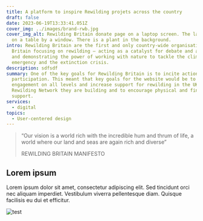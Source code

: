 ```yaml
---
title: A platform to inspire Rewilding projets across the country
draft: false
date: 2023-06-19T13:33:41.051Z
cover_img: ../images/brand-rwb.jpg
cover_img_alt: Rewilding Britain donate page on a laptop screen. The laptop is
  on a table by a window. There is a plant in the background.
intro: Rewilding Britain are the first and only country-wide organisation in
  Britain focusing on rewilding – acting as a catalyst for debate and action,
  and demonstrating the power of working with nature to tackle the climate
  emergency and the extinction crisis.
description: sdfsdf
summary: One of the key goals for Rewilding Britain is to incite action and
  participation. This meant that key goals for the website would be to drive
  engagement on all levels and increase support for rewilding in the UK, the
  Rewilding Network they are building and to encourage physical and financial
  support.
services:
  - digital
topics:
  - User-centered design
---
```

> “Our vision is a world rich with the incredible hum and thrum of life, a world where our land and seas are again rich and diverse”
>
> REWILDING BRITAIN MANIFESTO

## L﻿orem ipsum

Lorem ipsum dolor sit amet, consectetur adipiscing elit. Sed tincidunt orci nec aliquam imperdiet. Vestibulum viverra pellentesque diam. Quisque facilisis eu dui et efficitur.

![test](../images/brand-rwb.jpg "test")